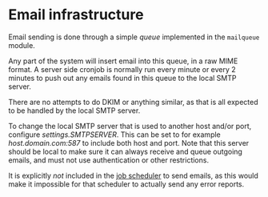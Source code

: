 # Email infrastructure

Email sending is done through a simple *queue* implemented in the
`mailqueue` module.

Any part of the system will insert email into this queue, in a raw
MIME format. A server side cronjob is normally run every minute or
every 2 minutes to push out any emails found in this queue to the
local SMTP server.

There are no attempts to do DKIM or anything similar, as that is all
expected to be handled by the local SMTP server.

To change the local SMTP server that is used to another host and/or
port, configure *settings.SMTPSERVER*. This can be set to for example
*host.domain.com:587* to include both host and port. Note that this
server should be local to make sure it can always receive and queue
outgoing emails, and must not use authentication or other restrictions.

It is explicitly *not* included in the [job scheduler](jobs) to send
emails, as this would make it impossible for that scheduler to
actually send any error reports.
